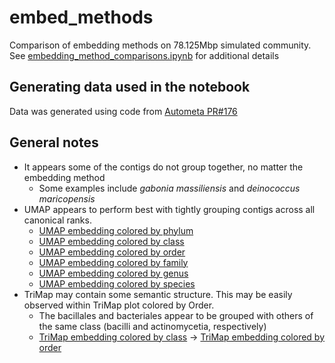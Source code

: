 # embed_methods
Comparison of embedding methods on 78.125Mbp simulated community. See [embedding_method_comparisons.ipynb](https://github.com/WiscEvan/embed_methods/blob/main/embedding_method_comparison.ipynb) for additional details

## Generating data used in the notebook

Data was generated using code from [Autometa PR#176](https://github.com/KwanLab/Autometa/pull/176)

## General notes

- It appears some of the contigs do not group together, no matter the embedding method
  - Some examples include *gabonia massiliensis* and *deinococcus maricopensis*
- UMAP appears to perform best with tightly grouping contigs across all canonical ranks.
  - [UMAP embedding colored by phylum](https://github.com/WiscEvan/embed_methods/blob/main/plots/UMAP_embedding_scatterplot_colored_by_phylum.pdf)
  - [UMAP embedding colored by class](https://github.com/WiscEvan/embed_methods/blob/main/plots/UMAP_embedding_scatterplot_colored_by_class.pdf)
  - [UMAP embedding colored by order](https://github.com/WiscEvan/embed_methods/blob/main/plots/UMAP_embedding_scatterplot_colored_by_order.pdf)
  - [UMAP embedding colored by family](https://github.com/WiscEvan/embed_methods/blob/main/plots/UMAP_embedding_scatterplot_colored_by_family.pdf)
  - [UMAP embedding colored by genus](https://github.com/WiscEvan/embed_methods/blob/main/plots/UMAP_embedding_scatterplot_colored_by_genus.pdf)
  - [UMAP embedding colored by species](https://github.com/WiscEvan/embed_methods/blob/main/plots/UMAP_embedding_scatterplot_colored_by_species.pdf)
- TriMap may contain some semantic structure. This may be easily observed within TriMap plot colored by Order.
  - The bacillales and bacteriales appear to be grouped with others of the same class (bacilli and actinomycetia, respectively)
  - [TriMap embedding colored by class](https://github.com/WiscEvan/embed_methods/blob/main/plots/TriMap_embedding_scatterplot_colored_by_class.pdf) -> [TriMap embedding colored by order](https://github.com/WiscEvan/embed_methods/blob/main/plots/TriMap_embedding_scatterplot_colored_by_order.pdf)
  
